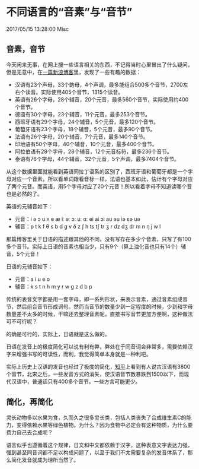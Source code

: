 # 不同语言的“音素”与“音节”
2017/05/15 13:28:00
Misc


## 音素，音节

今天闲来无事，在网上搜一些语言相关的东西，不记得当时心里冒出了什么疑问，但是无意中，在[一篇新浪博客][sinablog]里，发现了一些有趣的数据：
- 汉语有23个声母，33个韵母，4个声调，最多能组合500多个音节，2700左右个读音。实际使用405个音节，1315个读音。
- 英语有26个字母，28个辅音，20个元音，最多560个音节，实际使用约400个音节。
- 德语有30个字母，23个辅音，11个元音，最多253个音节。
- 西班牙语有29个字母，24个辅音，5个元音，最多120个音节。
- 葡萄牙语有23个字母，18个辅音，5个元音，最多90个音节。
- 法语有26个字母，20个辅音，7个元音，最多140个音节。
- 印地语有50个字母，40个辅音，10个元音，最多400个音节。
- 阿拉伯语有28个字母，28个辅音，12个元音标符，最多236个音节。
- 泰语有76个字母，44个辅音，32个元音，5个声调，最多7404个音节。

从这个数据里面就能看到英语同拉丁语系的区别了，西班牙语和葡萄牙都是一个字母对应一个音素，所以看单词跟看音标一样。法语也基本如此，估计有个字母对应了两个元音。而英语，用5个字母对应了20个元音！所以看着字母不知道读哪个音也是必然的了。

英语的元辅音如下：
- 元音：i ə ɔ u ʌ e æ iː əː ɔː uː ɑː ei ai ɔi au əu iə ɛə uə
- 辅音：p t k f θ s b d ɡ v ð z ʃ h ts tʃ tr ʒ r dz dʒ dr m n ŋ j w l

那篇博客里关于日语的描述跟其他的不同，没有写存在多少个音素，只写了有100多个音节。实际上日语的音素也相当少，只有9个（算上浊化音也只有14个）辅音，5个元音！

日语的元辅音如下：
- 元音：a i u e o
- 辅音：k s t n h m y r w g z d b p

传统的表音文字都是用一套字母，即一系列形状，来表示音素，通过音素组成音节，然后组合音节形成词句。然而当音节的数量少到一定程度的时候，少到和字母数量差不太多的时候，干嘛还去整理音素呢，直接书写音节更加方便啊，这种做法可不可行呢？

的确是可行的，实际上，日语就是这么做的。

日语在发音上的极度简化可以说有利有弊，弊处在于同音词会非常多，需要依赖汉字来增强书写的可读性，而利，我觉得简单本身就是一种利吧。

实际上历史上汉语的发音也经过了极度的简化，[知乎][zhihu]上看到有人说古汉语有3800个音节，北宋之后，一些发音方式的消失，使汉语音节数暴跌到1500以下，而现代汉语中，普通话只有400多个音节，一些方言可能更少。


## 简化，再简化

灵长动物多以水果为食，久而久之很多灵长类，包括人类丧失了合成维生素C的能力，变得依赖水果等绿色植物。为什么？因为食物中必定会有这种物质，为什么要费力自己去合成呢？

语言似乎也遵循着这个规律，日文和中文都依赖于汉字，这种表意文字表达力强，强到甚至同音词都不足以构成问题了，以至于我们不太需要复杂的发音体系了，那么简化发音就成为理所当然了。


[sinablog]: http://blog.sina.com.cn/s/blog_3fdd49d30101eusx.html
[zhihu]: https://www.zhihu.com/question/24519315/answer/106170895
